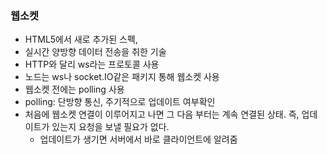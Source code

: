 ### 웹소켓
- HTML5에서 새로 추가된 스펙, 
- 실시간 양방향 데이터 전송을 취한 기술
- HTTP와 달리 ws라는 프로토콜 사용
- 노드는 ws나 socket.IO같은 패키지 통해 웹소켓 사용
- 웹소켓 전에는 polling 사용
 - polling: 단방향 통신, 주기적으로 업데이트 여부확인
- 처음에 웹소켓 연결이 이루어지고 나면 그 다음 부터는 계속 연결된 상태. 즉, 업데이트가 있는지 요청을 보낼 필요가 없다.
	- 업데이트가 생기면 서버에서 바로 클라이언트에 알려줌
